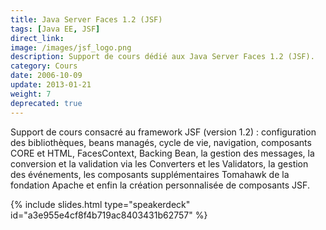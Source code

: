 ```yaml
---
title: Java Server Faces 1.2 (JSF)
tags: [Java EE, JSF]
direct_link: 
image: /images/jsf_logo.png
description: Support de cours dédié aux Java Server Faces 1.2 (JSF).
category: Cours
date: 2006-10-09
update: 2013-01-21
weight: 7
deprecated: true
---
```


Support de cours consacré au framework JSF (version 1.2) : configuration des bibliothèques, beans managés, cycle de vie, navigation, composants CORE et HTML, FacesContext, Backing Bean, la gestion des messages, la conversion et la validation via les Converters et les Validators, la gestion des événements, les composants supplémentaires Tomahawk de la fondation Apache et enfin la création personnalisée de composants JSF.

{% include slides.html type="speakerdeck" id="a3e955e4cf8f4b719ac8403431b62757" %}

